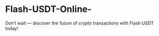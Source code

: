 # Flash-USDT-Online-
Don’t wait — discover the future of crypto transactions with Flash USDT today!
